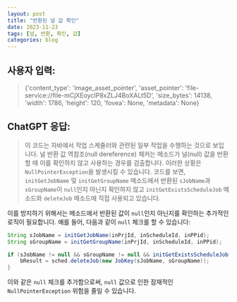 ```yaml
---
layout: post
title: "반환된 널 값 확인"
date: 2023-11-23
tags: [널, 반환, 확인, 값]
categories: blog
---
```


## 사용자 입력:
> {'content_type': 'image_asset_pointer', 'asset_pointer': 'file-service://file-mCjXEoycIP8xZLJ4BoXALt5D', 'size_bytes': 14138, 'width': 1786, 'height': 120, 'fovea': None, 'metadata': None}

## ChatGPT 응답:
> 이 코드는 자바에서 작업 스케줄러와 관련된 일부 작업을 수행하는 것으로 보입니다. 널 반환 값 역참조(null dereference) 체커는 메소드가 널(null) 값을 반환 할 때 이를 확인하지 않고 사용하는 경우를 검출합니다. 이러한 상황은 `NullPointerException`을 발생시킬 수 있습니다. 코드를 보면, `initGetJobName` 및 `initGetGroupName` 메소드에서 반환된 `sJobName`과 `sGroupName`이 `null`인지 아닌지 확인하지 않고 `initGetExistsScheduleJob` 메소드와 `deleteJob` 메소드에 직접 사용되고 있습니다.

이를 방지하기 위해서는 메소드에서 반환된 값이 `null`인지 아닌지를 확인하는 추가적인 로직이 필요합니다. 예를 들어, 다음과 같이 `null` 체크를 할 수 있습니다:

```java
String sJobName = initGetJobName(inPrjId, inScheduleId, inPPid);
String sGroupName = initGetGroupName(inPrjId, inScheduleId, inPPid);

if (sJobName != null && sGroupName != null && initGetExistsScheduleJob(sched, sJobName, sGroupName)) {
    bResult = sched.deleteJob(new JobKey(sJobName, sGroupName));
}
```

이와 같은 `null` 체크를 추가함으로써, `null` 값으로 인한 잠재적인 `NullPointerException` 위험을 줄일 수 있습니다.

